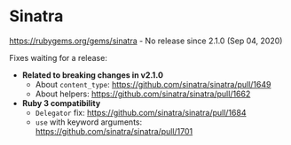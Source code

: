 # Sinatra

https://rubygems.org/gems/sinatra - No release since 2.1.0 (Sep 04, 2020)

Fixes waiting for a release: 

* **Related to breaking changes in v2.1.0** 
  * About `content_type`: https://github.com/sinatra/sinatra/pull/1649
  * About helpers: https://github.com/sinatra/sinatra/pull/1662
* **Ruby 3 compatibility** 
  * `Delegator` fix: https://github.com/sinatra/sinatra/pull/1684
  * `use` with keyword arguments: https://github.com/sinatra/sinatra/pull/1701
